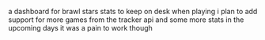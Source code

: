a dashboard for brawl stars stats to keep on desk when playing
i plan to add support for more games from the tracker api and some more stats in the upcoming days it was a pain to work though
